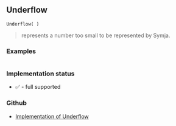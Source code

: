 ## Underflow
     
```
Underflow( )
```
> represents a number too small to be represented by Symja.
  
### Examples

``` 
```

### Implementation status

* &#x2705; - full supported

### Github

* [Implementation of Underflow](https://github.com/axkr/symja_android_library/blob/master/symja_android_library/matheclipse-core/src/main/java/org/matheclipse/core/builtin/Arithmetic.java#L2664) 
